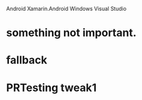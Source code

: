 Android
Xamarin.Android
Windows
Visual Studio




# something not important.

# fallback
# PRTesting tweak1